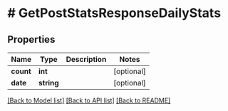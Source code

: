 # # GetPostStatsResponseDailyStats

## Properties

Name | Type | Description | Notes
------------ | ------------- | ------------- | -------------
**count** | **int** |  | [optional]
**date** | **string** |  | [optional]

[[Back to Model list]](../../README.md#models) [[Back to API list]](../../README.md#endpoints) [[Back to README]](../../README.md)
